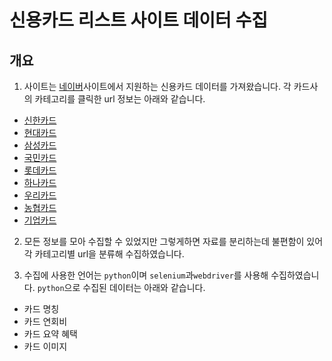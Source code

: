 # 신용카드 리스트 사이트 데이터 수집

## 개요

1. 사이트는 [네이버](https://naver.com)사이트에서 지원하는 신용카드 데이터를 가져왔습니다.
   각 카드사의 카테고리를 클릭한 url 정보는 아래와 같습니다.
  + [신한카드](https://card-search.naver.com/list?companyCode=SH&brandNames=&sortMethod=ri&isRefetch=true&bizType=CPC)
  + [현대카드](https://card-search.naver.com/list?companyCode=HD&brandNames=&sortMethod=ri&isRefetch=true&bizType=CPC)
  + [삼성카드](https://card-search.naver.com/list?companyCode=SS&brandNames=&sortMethod=ri&isRefetch=true&bizType=CPC)
  + [국민카드](https://card-search.naver.com/list?companyCode=KB&brandNames=&sortMethod=ri&isRefetch=true&bizType=CPC)
  + [롯데카드](https://card-search.naver.com/list?companyCode=LO&brandNames=&sortMethod=ri&isRefetch=true&bizType=CPC)
  + [하나카드](https://card-search.naver.com/list?companyCode=SK&brandNames=&sortMethod=ri&isRefetch=true&bizType=CPC)
  + [우리카드](https://card-search.naver.com/list?companyCode=WR&brandNames=&sortMethod=ri&isRefetch=true&bizType=CPC)
  + [농협카드](https://card-search.naver.com/list?companyCode=NH&brandNames=&sortMethod=ri&isRefetch=true&bizType=CPC)
  + [기업카드](https://card-search.naver.com/list?companyCode=IB&brandNames=&sortMethod=ri&isRefetch=true&bizType=CPC)

2. 모든 정보를 모아 수집할 수 있었지만 그렇게하면 자료를 분리하는데 불편함이 있어 각 카테고리별 url을 분류해 수집하였습니다.
  
3. 수집에 사용한 언어는 `python`이며 `selenium`과`webdriver`를 사용해 수집하였습니다.
   `python`으로 수집된 데이터는 아래와 같습니다.
  + 카드 명칭
  + 카드 연회비
  + 카드 요약 혜택
  + 카드 이미지
